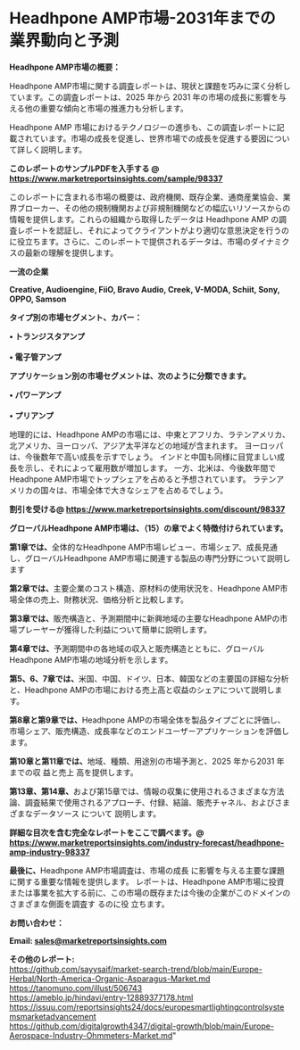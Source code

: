 # Headhpone AMP市場-2031年までの業界動向と予測

<strong><b>Headhpone AMP市場の概要：</b></strong>

Headhpone AMP市場に関する調査レポートは、現状と課題を巧みに深く分析しています。この調査レポートは、2025 年から 2031 年の市場の成長に影響を与える他の重要な傾向と市場の推進力も分析します。

Headhpone AMP 市場におけるテクノロジーの進歩も、この調査レポートに記載されています。市場の成長を促進し、世界市場での成長を促進する要因について詳しく説明します。

<strong>このレポートのサンプルPDFを入手する @ <a href=https://www.marketreportsinsights.com/sample/98337>https://www.marketreportsinsights.com/sample/98337</a></strong>

このレポートに含まれる市場の概要は、政府機関、既存企業、通商産業協会、業界ブローカー、その他の規制機関および非規制機関などの幅広いリソースからの情報を提供します。これらの組織から取得したデータは Headhpone AMP の調査レポートを認証し、それによってクライアントがより適切な意思決定を行うのに役立ちます。さらに、このレポートで提供されるデータは、市場のダイナミクスの最新の理解を提供します。

<strong>一流の企業</strong>

<strong><b>Creative, Audioengine, FiiO, Bravo Audio, Creek, V-MODA, Schiit, Sony, OPPO, Samson</b></strong>

<strong><b>タイプ別の市場セグメント、カバー：</b></strong>

<strong>• トランジスタアンプ<br><br>• 電子管アンプ</strong>

<strong><b>アプリケーション別の市場セグメントは、次のように分類できます。</b></strong>

<strong>• パワーアンプ<br><br>• プリアンプ</strong>

 地理的には、Headhpone AMPの市場には、中東とアフリカ、ラテンアメリカ、北アメリカ、ヨーロッパ、アジア太平洋などの地域が含まれます。 ヨーロッパは、今後数年で高い成長を示すでしょう。 インドと中国も同様に目覚ましい成長を示し、それによって雇用数が増加します。 一方、北米は、今後数年間でHeadhpone AMP市場でトップシェアを占めると予想されています。 ラテンアメリカの国々は、市場全体で大きなシェアを占めるでしょう。

<strong>割引を受ける@ <a href=https://www.marketreportsinsights.com/discount/98337>https://www.marketreportsinsights.com/discount/98337</a></strong>

<strong><b>グローバルHeadhpone AMP市場は、（15）の章でよく特徴付けられています。</b></strong>

<strong><b>第</b></strong><strong><b>1章では、</b></strong>全体的なHeadhpone AMP市場レビュー、市場シェア、成長見通し、グローバルHeadhpone AMP市場に関連する製品の専門分野について説明します

<strong><b>第2章では、</b></strong>主要企業のコスト構造、原材料の使用状況を、Headhpone AMP市場全体の売上、財務状況、価格分析と比較します。

<strong><b>第3章では、</b></strong>販売構造と、予測期間中に新興地域の主要なHeadhpone AMPの市場プレーヤーが獲得した利益について簡単に説明します。

<strong><b>第4章では、</b></strong>予測期間中の各地域の収入と販売構造とともに、グローバルHeadhpone AMP市場の地域分析を示します。

<strong><b>第5、6、7章では、</b></strong>米国、中国、ドイツ、日本、韓国などの主要国の詳細な分析と、Headhpone AMPの市場における売上高と収益のシェアについて説明します。

<strong><b>第8章と第9章では、</b></strong>Headhpone AMPの市場全体を製品タイプごとに評価し、市場シェア、販売構造、成長率などのエンドユーザーアプリケーションを評価します。

<strong><b>第10章と第11章では、</b></strong>地域、種類、用途別の市場予測と、2025 年から2031 年までの収 益と売上 高を提供します。

<strong><b>第13章、第14章、</b></strong>および第15章では、情報の収集に使用されるさまざまな方法論、調査結果で使用されるアプローチ、付録、結論、販売チャネル、およびさまざまなデータソース について 説明します。

<strong>詳細な目次を含む完全なレポートをここで調べます。@ <a href=https://www.marketreportsinsights.com/industry-forecast/headhpone-amp-industry-98337>https://www.marketreportsinsights.com/industry-forecast/headhpone-amp-industry-98337</a></strong>

<strong><b>最後に、</b></strong>Headhpone AMP市場調査は、市場の成長 に影響を</a>与える主要な課題に関する重要な情報を提供します。 レポートは、Headhpone AMP市場に投資または事業を拡大する前に、この市場の既存または今後の企業がこのドメインのさまざまな側面を調査す るのに役 立ちます。

<strong><b>お問い合わせ：</b></strong>

<strong>Email: </strong><a href=mailto:sales@marketreportsinsights.com><strong>sales@marketreportsinsights.com</strong></a>

<strong>その他のレポート:</strong>
<br>
<a href=https://github.com/sayysaif/market-search-trend/blob/main/Europe-Herbal/North-America-Organic-Asparagus-Market.md>https://github.com/sayysaif/market-search-trend/blob/main/Europe-Herbal/North-America-Organic-Asparagus-Market.md</a>
<br>
<a href=https://tanomuno.com/illust/506743>https://tanomuno.com/illust/506743</a>
<br>
<a href=https://ameblo.jp/hindavi/entry-12889377178.html>https://ameblo.jp/hindavi/entry-12889377178.html</a>
<br>
<a href=https://issuu.com/reportsinsights24/docs/europesmartlightingcontrolsystemsmarketadvancement>https://issuu.com/reportsinsights24/docs/europesmartlightingcontrolsystemsmarketadvancement</a>
<br>
<a href=https://github.com/digitalgrowth4347/digital-growth/blob/main/Europe-Aerospace-Industry-Ohmmeters-Market.md>https://github.com/digitalgrowth4347/digital-growth/blob/main/Europe-Aerospace-Industry-Ohmmeters-Market.md</a>"

